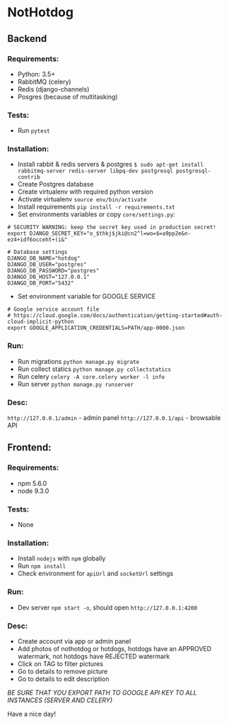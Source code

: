 # NotHotdog

## Backend
### Requirements:
- Python: 3.5+
- RabbitMQ (celery)
- Redis (django-channels)
- Posgres (because of multitasking)

### Tests:
- Run `pytest`

### Installation:
- Install rabbit & redis servers & postgres `$ sudo apt-get install rabbitmq-server redis-server libpq-dev postgresql postgresql-contrib`
- Create Postgres database
- Create virtualenv with required python version
- Activate virtualenv `source env/bin/activate`
- Install requirements `pip install -r requirements.txt`
- Set environments variables or copy `core/settings.py`:
```
# SECURITY WARNING: keep the secret key used in production secret!
export DJANGO_SECRET_KEY="o_$thkj$jki@cn2^l=wo=$=a9pp2e&n-ez4+idf6occeht+(i&"

# Database settings
DJANGO_DB_NAME="hotdog"
DJANGO_DB_USER="postgres"
DJANGO_DB_PASSWORD="postgres"
DJANGO_DB_HOST="127.0.0.1"
DJANGO_DB_PORT="5432"
```
- Set environment variable for GOOGLE SERVICE
```
# Google service account file
# https://cloud.google.com/docs/authentication/getting-started#auth-cloud-implicit-python
export GOOGLE_APPLICATION_CREDENTIALS=PATH/app-0000.json
```

### Run:
- Run migrations `python manage.py migrate`
- Run collect statics `python manage.py collectstatics`
- Run celery `celery -A core.celery worker -l info`
- Run server `python manage.py runserver`

### Desc:
`http://127.0.0.1/admin` - admin panel
`http://127.0.0.1/api` - browsable API 

## Frontend:

### Requirements:
- npm 5.6.0
- node 9.3.0

### Tests:
- None

### Installation:
- Install `nodejs` with `npm` globally
- Run `npm install`
- Check environment for `apiUrl` and `socketUrl` settings

### Run:
- Dev server `npm start -o`, should open `http://127.0.0.1:4200`

### Desc:
- Create account via app or admin panel
- Add photos of nothotdog or hotdogs, hotdogs have an APPROVED watermark, not hotdogs have REJECTED watermark
- Click on TAG to filter pictures
- Go to details to remove picture
- Go to details to edit description

*BE SURE THAT YOU EXPORT PATH TO GOOGLE API KEY TO ALL INSTANCES (SERVER AND CELERY)*


Have a nice day!